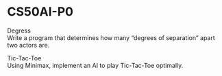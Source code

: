 # CS50AI-P0
Degress <br>
Write a program that determines how many “degrees of separation” apart two actors are. <br>

Tic-Tac-Toe <br>
Using Minimax, implement an AI to play Tic-Tac-Toe optimally.
